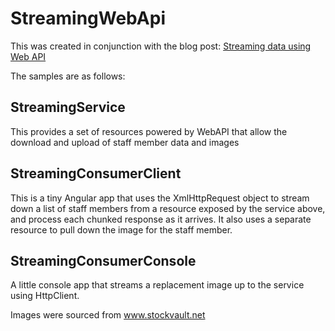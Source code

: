 StreamingWebApi
===============

This was created in conjunction with the blog post: [Streaming data using Web API](http://dblv.github.io/2014/07/02/streaming-web-api/)

The samples are as follows:

StreamingService
----------------

This provides a set of resources powered by WebAPI that allow the download and upload of staff member data and images

StreamingConsumerClient
-----------------------

This is a tiny Angular app that uses the XmlHttpRequest object to stream down a list of staff members from a resource exposed by the service above, and process each chunked response as it arrives. It also uses a separate resource to pull down the image for the staff member.

StreamingConsumerConsole
------------------------

A little console app that streams a replacement image up to the service using HttpClient.


Images were sourced from www.stockvault.net
